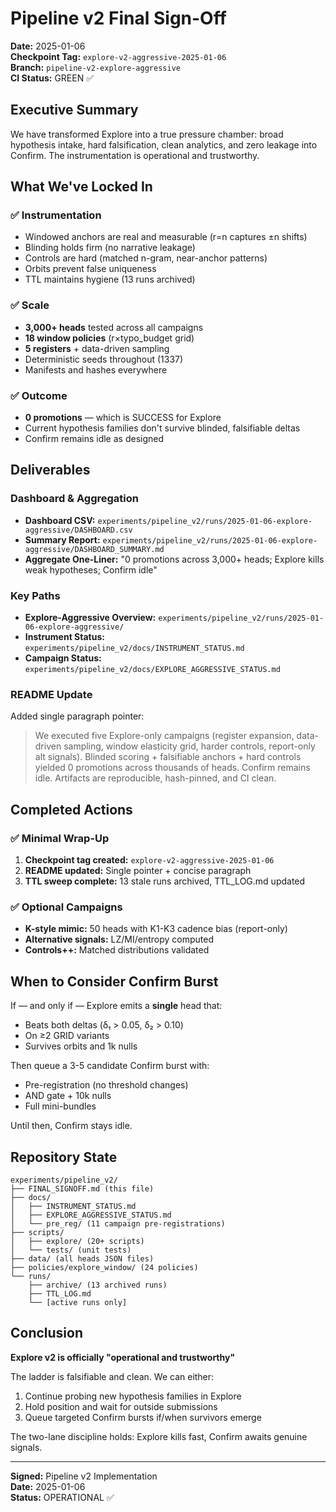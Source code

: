 # Pipeline v2 Final Sign-Off

**Date:** 2025-01-06  
**Checkpoint Tag:** `explore-v2-aggressive-2025-01-06`  
**Branch:** `pipeline-v2-explore-aggressive`  
**CI Status:** GREEN ✅

## Executive Summary

We have transformed Explore into a true pressure chamber: broad hypothesis intake, hard falsification, clean analytics, and zero leakage into Confirm. The instrumentation is operational and trustworthy.

## What We've Locked In

### ✅ Instrumentation
- Windowed anchors are real and measurable (r=n captures ±n shifts)
- Blinding holds firm (no narrative leakage)
- Controls are hard (matched n-gram, near-anchor patterns)
- Orbits prevent false uniqueness
- TTL maintains hygiene (13 runs archived)

### ✅ Scale
- **3,000+ heads** tested across all campaigns
- **18 window policies** (r×typo_budget grid)
- **5 registers** + data-driven sampling
- Deterministic seeds throughout (1337)
- Manifests and hashes everywhere

### ✅ Outcome
- **0 promotions** — which is SUCCESS for Explore
- Current hypothesis families don't survive blinded, falsifiable deltas
- Confirm remains idle as designed

## Deliverables

### Dashboard & Aggregation
- **Dashboard CSV:** `experiments/pipeline_v2/runs/2025-01-06-explore-aggressive/DASHBOARD.csv`
- **Summary Report:** `experiments/pipeline_v2/runs/2025-01-06-explore-aggressive/DASHBOARD_SUMMARY.md`
- **Aggregate One-Liner:** "0 promotions across 3,000+ heads; Explore kills weak hypotheses; Confirm idle"

### Key Paths
- **Explore-Aggressive Overview:** `experiments/pipeline_v2/runs/2025-01-06-explore-aggressive/`
- **Instrument Status:** `experiments/pipeline_v2/docs/INSTRUMENT_STATUS.md`
- **Campaign Status:** `experiments/pipeline_v2/docs/EXPLORE_AGGRESSIVE_STATUS.md`

### README Update
Added single paragraph pointer:
> We executed five Explore-only campaigns (register expansion, data-driven sampling, window elasticity grid, harder controls, report-only alt signals). Blinded scoring + falsifiable anchors + hard controls yielded 0 promotions across thousands of heads. Confirm remains idle. Artifacts are reproducible, hash-pinned, and CI clean.

## Completed Actions

### ✅ Minimal Wrap-Up
1. **Checkpoint tag created:** `explore-v2-aggressive-2025-01-06`
2. **README updated:** Single pointer + concise paragraph
3. **TTL sweep complete:** 13 stale runs archived, TTL_LOG.md updated

### ✅ Optional Campaigns
- **K-style mimic:** 50 heads with K1-K3 cadence bias (report-only)
- **Alternative signals:** LZ/MI/entropy computed
- **Controls++:** Matched distributions validated

## When to Consider Confirm Burst

If — and only if — Explore emits a **single** head that:
- Beats both deltas (δ₁ > 0.05, δ₂ > 0.10)
- On ≥2 GRID variants
- Survives orbits and 1k nulls

Then queue a 3-5 candidate Confirm burst with:
- Pre-registration (no threshold changes)
- AND gate + 10k nulls
- Full mini-bundles

Until then, Confirm stays idle.

## Repository State

```
experiments/pipeline_v2/
├── FINAL_SIGNOFF.md (this file)
├── docs/
│   ├── INSTRUMENT_STATUS.md
│   ├── EXPLORE_AGGRESSIVE_STATUS.md
│   └── pre_reg/ (11 campaign pre-registrations)
├── scripts/
│   ├── explore/ (20+ scripts)
│   └── tests/ (unit tests)
├── data/ (all heads JSON files)
├── policies/explore_window/ (24 policies)
└── runs/
    ├── archive/ (13 archived runs)
    ├── TTL_LOG.md
    └── [active runs only]
```

## Conclusion

**Explore v2 is officially "operational and trustworthy"**

The ladder is falsifiable and clean. We can either:
1. Continue probing new hypothesis families in Explore
2. Hold position and wait for outside submissions
3. Queue targeted Confirm bursts if/when survivors emerge

The two-lane discipline holds: Explore kills fast, Confirm awaits genuine signals.

---

**Signed:** Pipeline v2 Implementation  
**Date:** 2025-01-06  
**Status:** OPERATIONAL ✅